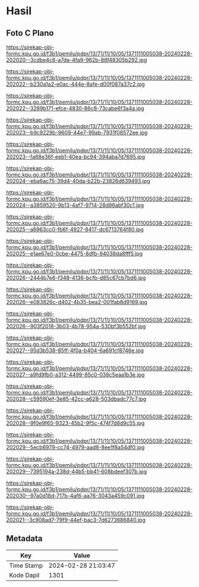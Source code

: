 # Hasil

## Foto C Plano

https://sirekap-obj-formc.kpu.go.id/f3b1/pemilu/pdpr/13/71/11/10/05/1371111005038-20240228-202020--3cdbe4c6-a7da-4fa9-962b-88f48305b292.jpg

https://sirekap-obj-formc.kpu.go.id/f3b1/pemilu/pdpr/13/71/11/10/05/1371111005038-20240228-202022--b230a1a2-e0ac-444e-8afe-d00f087a37c2.jpg

https://sirekap-obj-formc.kpu.go.id/f3b1/pemilu/pdpr/13/71/11/10/05/1371111005038-20240228-202022--3289b171-efce-4830-86c8-73cabe6f3a4a.jpg

https://sirekap-obj-formc.kpu.go.id/f3b1/pemilu/pdpr/13/71/11/10/05/1371111005038-20240228-202023--b9c9229b-9609-44e7-99ab-7931f06572ee.jpg

https://sirekap-obj-formc.kpu.go.id/f3b1/pemilu/pdpr/13/71/11/10/05/1371111005038-20240228-202023--fa68e36f-eeb1-40ea-bc94-394aba7d7695.jpg

https://sirekap-obj-formc.kpu.go.id/f3b1/pemilu/pdpr/13/71/11/10/05/1371111005038-20240228-202024--eba6ac75-39d4-40da-b22b-23826d639493.jpg

https://sirekap-obj-formc.kpu.go.id/f3b1/pemilu/pdpr/13/71/11/10/05/1371111005038-20240228-202024--a3859520-9b13-4af7-9714-28d96abf30c1.jpg

https://sirekap-obj-formc.kpu.go.id/f3b1/pemilu/pdpr/13/71/11/10/05/1371111005038-20240228-202025--a6963cc0-fb6f-4927-8417-dc6713764f80.jpg

https://sirekap-obj-formc.kpu.go.id/f3b1/pemilu/pdpr/13/71/11/10/05/1371111005038-20240228-202025--e1ae67e0-0cbe-4475-8dfb-94038da8fff5.jpg

https://sirekap-obj-formc.kpu.go.id/f3b1/pemilu/pdpr/13/71/11/10/05/1371111005038-20240228-202026--2444b7e6-f348-4136-bcfb-d85c67cb7bd6.jpg

https://sirekap-obj-formc.kpu.go.id/f3b1/pemilu/pdpr/13/71/11/10/05/1371111005038-20240228-202026--e083826c-d402-4b35-bea2-001fab8d9169.jpg

https://sirekap-obj-formc.kpu.go.id/f3b1/pemilu/pdpr/13/71/11/10/05/1371111005038-20240228-202026--903f2018-3b03-4b78-954a-530bf3b552bf.jpg

https://sirekap-obj-formc.kpu.go.id/f3b1/pemilu/pdpr/13/71/11/10/05/1371111005038-20240228-202027--95d3b538-85ff-4f0a-b404-6a691cf8746e.jpg

https://sirekap-obj-formc.kpu.go.id/f3b1/pemilu/pdpr/13/71/11/10/05/1371111005038-20240228-202027--a9fd9fb0-a312-4499-85c0-038c5eaa1b3e.jpg

https://sirekap-obj-formc.kpu.go.id/f3b1/pemilu/pdpr/13/71/11/10/05/1371111005038-20240228-202028--c59590ef-3e85-42cc-a628-503dbadc77c7.jpg

https://sirekap-obj-formc.kpu.go.id/f3b1/pemilu/pdpr/13/71/11/10/05/1371111005038-20240228-202028--9f0e9f65-9323-45b2-9f5c-474f7d8d9c55.jpg

https://sirekap-obj-formc.kpu.go.id/f3b1/pemilu/pdpr/13/71/11/10/05/1371111005038-20240228-202029--5ecb6979-cc74-4979-aad8-8ee1f8a54df0.jpg

https://sirekap-obj-formc.kpu.go.id/f3b1/pemilu/pdpr/13/71/11/10/05/1371111005038-20240228-202029--7395194a-238d-44b5-bb41-608bdeef307b.jpg

https://sirekap-obj-formc.kpu.go.id/f3b1/pemilu/pdpr/13/71/11/10/05/1371111005038-20240228-202030--97a0d18d-717b-4af6-aa76-3043a459c091.jpg

https://sirekap-obj-formc.kpu.go.id/f3b1/pemilu/pdpr/13/71/11/10/05/1371111005038-20240228-202021--3c908ad7-79f9-44ef-bac3-7d6273686840.jpg


## Metadata

| Key        | Value               |
| ---------- | ------------------- |
| Time Stamp | 2024-02-28 21:03:47 |
| Kode Dapil | 1301                |



